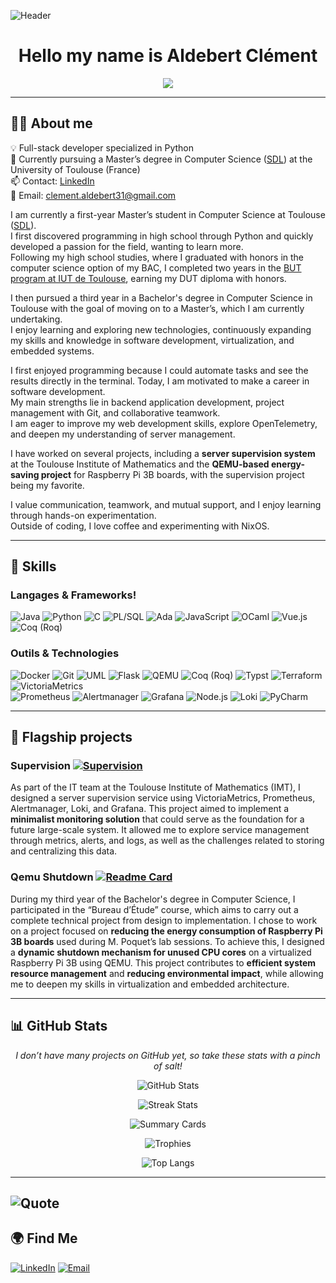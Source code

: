 <!-- Aldebert Clément -->
![Header](https://capsule-render.vercel.app/api?type=waving&color=gradient&height=150&section=header&text=Welcome&fontSize=40&fontColor=fff)
<h1 align="center">Hello my name is Aldebert Clément</h1>

<p align="center">
  <img src="https://readme-typing-svg.herokuapp.com?color=%2336BCF7&lines=I+turn+coffee+into+code;I+love/hate+Nixos;Languages:+Java,+Python,+C;+PL/QL,+Ada,+JavaScript,+OCaml;+Vue.js;Tools+%26+Technologies:+Docker,+Git;+UML,+Flask,+QEMU,+Coq(Roq);+Typst,+Terraform,+VictoriaMetrics;+Prometheus,+Alermanager,+Grafana;+Node.js,+Loki;Methodologies:+Team+work;+Agile+methods;+Adaptable+to+new+languages+%26+tech"/>
</p>

---

## 👨‍💻 About me

💡 Full-stack developer specialized in Python  
🎯 Currently pursuing a Master’s degree in Computer Science ([SDL](https://www.master-developpement-logiciel.fr/)) at the University of Toulouse (France)  
📫 Contact: [LinkedIn](https://www.linkedin.com/in/clément-aldebert)  
📧 Email: [clement.aldebert31@gmail.com](mailto:clement.aldebert31@gmail.com)

I am currently a first-year Master’s student in Computer Science at Toulouse ([SDL](https://www.master-developpement-logiciel.fr/)).  
I first discovered programming in high school through Python and quickly developed a passion for the field, wanting to learn more.  
Following my high school studies, where I graduated with honors in the computer science option of my BAC, I completed two 
years in the [BUT program at IUT de Toulouse](https://iut.univ-tlse3.fr/bachelor-specialite-informatique), earning my DUT diploma with honors.  

I then pursued a third year in a Bachelor's degree in Computer Science in Toulouse with the goal of moving on to a Master’s,
which I am currently undertaking.  
I enjoy learning and exploring new technologies, continuously expanding my skills and knowledge in software development, 
virtualization, and embedded systems.

I first enjoyed programming because I could automate tasks and see the results directly in the terminal. 
Today, I am motivated to make a career in software development.  
My main strengths lie in backend application development, project management with Git, and collaborative teamwork.  
I am eager to improve my web development skills, explore OpenTelemetry, and deepen my understanding of server management.  

I have worked on several projects, including a **server supervision system** at the Toulouse Institute of Mathematics 
and the **QEMU-based energy-saving project** for Raspberry Pi 3B boards, with the supervision project being my favorite.  

I value communication, teamwork, and mutual support, and I enjoy learning through hands-on experimentation.   
Outside of coding, I love coffee and experimenting with NixOS.

---

## 🧠 Skills

### Langages & Frameworks!
![Java](https://img.shields.io/badge/-Java-007396?logo=java&logoColor=white)
![Python](https://img.shields.io/badge/-Python-3776AB?logo=python&logoColor=white)
![C](https://img.shields.io/badge/-C-00599C?logo=c&logoColor=white)
![PL/SQL](https://img.shields.io/badge/-PL%2FSQL-429EDB?logo=oracle&logoColor=white)
![Ada](https://img.shields.io/badge/-Ada-02f88c?logo=ada&logoColor=white)
![JavaScript](https://img.shields.io/badge/-JavaScript-F7DF1E?logo=javascript&logoColor=000)
![OCaml](https://img.shields.io/badge/-OCaml-3be133?logo=ocaml&logoColor=white)
![Vue.js](https://img.shields.io/badge/-Vue.js-42b883?logo=vue.js&logoColor=white)
![Coq (Roq)](https://img.shields.io/badge/-Coq%20(Roq)-7f1fbf?logoColor=white)

### Outils & Technologies
![Docker](https://img.shields.io/badge/-Docker-2496ED?logo=docker&logoColor=white)
![Git](https://img.shields.io/badge/-Git-F05032?logo=git&logoColor=white)
![UML](https://img.shields.io/badge/-UML-007ACC?logo=uml&logoColor=white)
![Flask](https://img.shields.io/badge/-Flask-000000?logo=flask&logoColor=white)
![QEMU](https://img.shields.io/badge/-QEMU-CC0000?logoColor=white)
![Coq (Roq)](https://img.shields.io/badge/-Coq%20(Roq)-7f1fbf?logoColor=white)
![Typst](https://img.shields.io/badge/-Typst-0f52ba?logoColor=white)
![Terraform](https://img.shields.io/badge/-Terraform-623CE4?logo=terraform&logoColor=white)
![VictoriaMetrics](https://img.shields.io/badge/-VictoriaMetrics-ff6600?logoColor=white)  
![Prometheus](https://img.shields.io/badge/-Prometheus-ff6b00?logo=prometheus&logoColor=white)
![Alertmanager](https://img.shields.io/badge/-Alertmanager-ff0000?logoColor=white)
![Grafana](https://img.shields.io/badge/-Grafana-F46800?logo=grafana&logoColor=white)
![Node.js](https://img.shields.io/badge/-Node.js-43853D?logo=node.js&logoColor=white)
![Loki](https://img.shields.io/badge/-Loki-2e3436?logoColor=white)
![PyCharm](https://img.shields.io/badge/-PyCharm-000000?logo=PyCharm&logoColor=white)


---

## 🚀 Flagship projects

### Supervision [![Supervision](https://img.shields.io/badge/GitLab-Supervision-orange?logo=gitlab)](https://plmlab.math.cnrs.fr/imt/supervision)  

As part of the IT team at the Toulouse Institute of Mathematics (IMT), I designed a server supervision service using 
VictoriaMetrics, Prometheus, Alertmanager, Loki, and Grafana. This project aimed to implement a **minimalist monitoring 
solution** that could serve as the foundation for a future large-scale system. It allowed me to explore service management 
through metrics, alerts, and logs, as well as the challenges related to storing and centralizing this data.

### Qemu Shutdown [![Readme Card](https://img.shields.io/badge/GitHub-qemu--shutdown--25-181717?logo=github&logoColor=white)](https://github.com/mpoquet/qemu-shutdown-25)  

During my third year of the Bachelor's degree in Computer Science, I participated in the “Bureau d’Étude” course, 
which aims to carry out a complete technical project from design to implementation. I chose to work on a project focused
on **reducing the energy consumption of Raspberry Pi 3B boards** used during M. Poquet’s lab sessions. To achieve this, 
I designed a **dynamic shutdown mechanism for unused CPU cores** on a virtualized Raspberry Pi 3B using QEMU.
This project contributes to **efficient system resource management** and **reducing environmental impact**, while allowing
me to deepen my skills in virtualization and embedded architecture. 

---

## 📊 GitHub Stats
<p align="center">
  <i>I don’t have many projects on GitHub yet, so take these stats with a pinch of salt!</i>
</p>

<p align="center">
  <img src="https://github-readme-stats.vercel.app/api?username=AldebertClement&show_icons=true&theme=tokyonight" alt="GitHub Stats" />
</p>

<p align="center">
  <img src="https://streak-stats.demolab.com/?user=AldebertClement&theme=tokyonight" alt="Streak Stats" />
</p>

<p align="center">
  <img src="https://github-profile-summary-cards.vercel.app/api/cards/profile-details?username=AldebertClement&theme=github_dark" alt="Summary Cards" />
</p>

<p align="center">
  <img src="https://github-profile-trophy.vercel.app/?username=AldebertClement&theme=onedark" alt="Trophies" />
</p>

<p align="center">
  <img src="https://github-readme-stats.vercel.app/api/top-langs/?username=AldebertClement&layout=compact&theme=tokyonight" alt="Top Langs" />
</p>

---

![Quote](https://quotes-github-readme.vercel.app/api?type=horizontal&theme=tokyonight)  
---

## 🌍 Find Me

[![LinkedIn](https://img.shields.io/badge/-LinkedIn-blue?logo=linkedin&logoColor=white)](https://www.linkedin.com/in/clément-aldebert)
[![Email](https://img.shields.io/badge/-Email-D14836?logo=gmail&logoColor=white)](mailto:clement.aldebert31@gmail.com)

